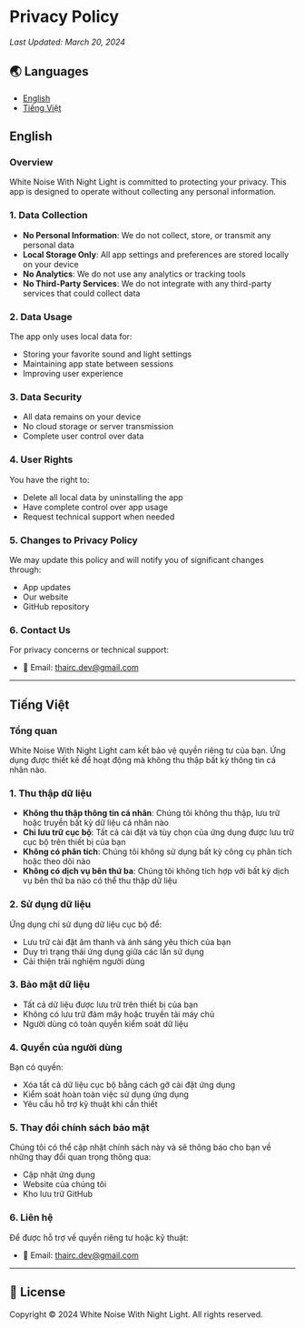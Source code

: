 # Privacy Policy

*Last Updated: March 20, 2024*

## 🌏 Languages
- [English](#english)
- [Tiếng Việt](#tiếng-việt)

## English

### Overview
White Noise With Night Light is committed to protecting your privacy. This app is designed to operate without collecting any personal information.

### 1. Data Collection
- **No Personal Information**: We do not collect, store, or transmit any personal data
- **Local Storage Only**: All app settings and preferences are stored locally on your device
- **No Analytics**: We do not use any analytics or tracking tools
- **No Third-Party Services**: We do not integrate with any third-party services that could collect data

### 2. Data Usage
The app only uses local data for:
- Storing your favorite sound and light settings
- Maintaining app state between sessions
- Improving user experience

### 3. Data Security
- All data remains on your device
- No cloud storage or server transmission
- Complete user control over data

### 4. User Rights
You have the right to:
- Delete all local data by uninstalling the app
- Have complete control over app usage
- Request technical support when needed

### 5. Changes to Privacy Policy
We may update this policy and will notify you of significant changes through:
- App updates
- Our website
- GitHub repository

### 6. Contact Us
For privacy concerns or technical support:
- 📧 Email: thairc.dev@gmail.com
---

## Tiếng Việt

### Tổng quan
White Noise With Night Light cam kết bảo vệ quyền riêng tư của bạn. Ứng dụng được thiết kế để hoạt động mà không thu thập bất kỳ thông tin cá nhân nào.

### 1. Thu thập dữ liệu
- **Không thu thập thông tin cá nhân**: Chúng tôi không thu thập, lưu trữ hoặc truyền bất kỳ dữ liệu cá nhân nào
- **Chỉ lưu trữ cục bộ**: Tất cả cài đặt và tùy chọn của ứng dụng được lưu trữ cục bộ trên thiết bị của bạn
- **Không có phân tích**: Chúng tôi không sử dụng bất kỳ công cụ phân tích hoặc theo dõi nào
- **Không có dịch vụ bên thứ ba**: Chúng tôi không tích hợp với bất kỳ dịch vụ bên thứ ba nào có thể thu thập dữ liệu

### 2. Sử dụng dữ liệu
Ứng dụng chỉ sử dụng dữ liệu cục bộ để:
- Lưu trữ cài đặt âm thanh và ánh sáng yêu thích của bạn
- Duy trì trạng thái ứng dụng giữa các lần sử dụng
- Cải thiện trải nghiệm người dùng

### 3. Bảo mật dữ liệu
- Tất cả dữ liệu được lưu trữ trên thiết bị của bạn
- Không có lưu trữ đám mây hoặc truyền tải máy chủ
- Người dùng có toàn quyền kiểm soát dữ liệu

### 4. Quyền của người dùng
Bạn có quyền:
- Xóa tất cả dữ liệu cục bộ bằng cách gỡ cài đặt ứng dụng
- Kiểm soát hoàn toàn việc sử dụng ứng dụng
- Yêu cầu hỗ trợ kỹ thuật khi cần thiết

### 5. Thay đổi chính sách bảo mật
Chúng tôi có thể cập nhật chính sách này và sẽ thông báo cho bạn về những thay đổi quan trọng thông qua:
- Cập nhật ứng dụng
- Website của chúng tôi
- Kho lưu trữ GitHub

### 6. Liên hệ
Để được hỗ trợ về quyền riêng tư hoặc kỹ thuật:
- 📧 Email: thairc.dev@gmail.com

---

## 📝 License
Copyright © 2024 White Noise With Night Light. All rights reserved. 
